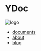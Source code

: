 # YDoc
![logo](ydoc/images/dog@1x.png)

* [documents](/documents/index.md)
* [about](/about/index.html)
* [blog](/blog/index.md)